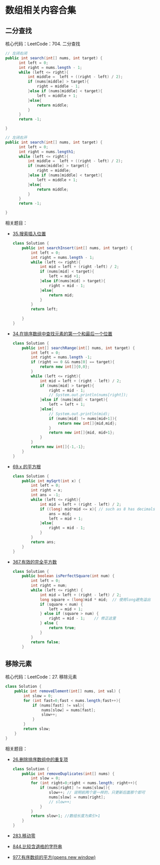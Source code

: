 #  数组相关内容合集

## 二分查找

核心代码：LeetCode：704. 二分查找

```java
// 左闭右闭
public int search(int[] nums, int target) {
      int left = 0;
      int right = nums.length - 1;
      while (left <= right){
          int middle =  left + ((right - left) / 2);
          if (nums[middle] > target){
              right = middle - 1;
          }else if (nums[middle] < target){
              left = middle + 1;
          }else{
              return middle;
          }
      }
      return -1;

}

// 左闭右开
public int search(int[] nums, int target) {
      int left = 0;
      int right = nums.length1;
      while (left <= right){
          int middle =  left + ((right - left) / 2);
          if (nums[middle] > target){
              right = middle;
          }else if (nums[middle] < target){
              left = middle + 1;
          }else{
              return middle;
          }
      }
      return -1;

}
```

相关题目：

- [35.搜索插入位置](https://programmercarl.com/0035.搜索插入位置.html)

  ```java
  class Solution {
      public int searchInsert(int[] nums, int target) {
          int left = 0;
          int right = nums.length - 1;
          while (left <= right){
              int mid = left + (right -left) / 2;
              if (nums[mid] < target){
                  left = mid +1;
              }else if(nums[mid] > target){
                  right = mid - 1;
              }else{
                  return mid;
              }
          }
          return left;
          
      }
  }
  ```

  

- [34.在排序数组中查找元素的第一个和最后一个位置](https://programmercarl.com/0034.在排序数组中查找元素的第一个和最后一个位置.html)

  ```java
  class Solution {
      public int[] searchRange(int[] nums, int target) {
          int left = 0;
          int right = nums.length -1;
          if (right == 0 && nums[0] == target){
              return new int[]{0,0};
          }
          while (left <= right){
              int mid = left + (right - left) / 2;
              if (nums[mid] > target){
                  right = mid - 1;
                  // System.out.println(nums[right]);
              }else if (nums[mid] < target){
                  left = left + 1;
              }else{
                  // System.out.println(mid);
                  if (nums[mid] != nums[mid+1]){
                      return new int[]{mid,mid};
                  }
                  return new int[]{mid, mid+1};
              }
          }
          return new int[]{-1,-1};
      }
  }
  ```

  

- [69.x 的平方根](https://leetcode.cn/problems/sqrtx/)

  ```java
  class Solution {
      public int mySqrt(int x) {
          int left = 0;
          int right = x;
          int ans = -1;
          while (left <= right){
              int mid = left + (right - left) / 2;
              if ((long) mid*mid <= x){ // such as 8 has decimals
                  ans = mid;
                  left = mid + 1;
              }else{
                  right = mid - 1; 
              }
          }
          return ans;
      }
  }
  ```

  

- [367.有效的完全平方数](https://leetcode.cn/problems/valid-perfect-square/)

  ```java
  class Solution {
      public boolean isPerfectSquare(int num) {
          int left = 0;
          int right = num;
          while (left <= right) {
              int mid = left + (right - left) / 2;
              long square = (long)mid * mid;  // 使用long避免溢出
              if (square < num) {
                  left = mid + 1;
              } else if (square > num) {
                  right = mid - 1;    // 修正这里
              } else {
                  return true;
              }
          }
          return false;
      }
  ```

  

## 移除元素

核心代码：LeetCode：27. 移除元素

```java
class Solution {
    public int removeElement(int[] nums, int val) {
        int slow = 0;
        for (int fast=0;fast < nums.length;fast++){
            if (nums[fast] != val){
                nums[slow] = nums[fast];
                slow++;
            }
        }
        return slow;
    }
}
```

相关题目：

- [26.删除排序数组中的重复项](https://leetcode.cn/problems/remove-duplicates-from-sorted-array/)

  ```java
  class Solution {
      public int removeDuplicates(int[] nums) {
          int slow = 0;
          for (int right=0;right < nums.length; right++){
              if (nums[right] != nums[slow]){
                  slow++; // 说明前两个是一样的，只更新后面那个即可
                  nums[slow] = nums[right];
                  // slow++;
              }
          }
          return slow+1; //数组长度为索引+1
      }
  }
  ```

  

- [283.移动零](https://leetcode.cn/problems/move-zeroes/)

- [844.比较含退格的字符串](https://leetcode.cn/problems/backspace-string-compare/)

- [977.有序数组的平方(opens new window)](https://leetcode.cn/problems/squares-of-a-sorted-array/)



